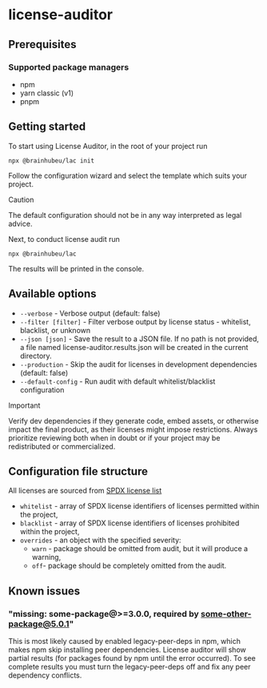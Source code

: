 # license-auditor

## Prerequisites

### Supported package managers

- npm
- yarn classic (v1)
- pnpm

## Getting started

To start using License Auditor, in the root of your project run

```
npx @brainhubeu/lac init
```

Follow the configuration wizard and select the template which suits your project.

> [!CAUTION]
> The default configuration should not be in any way interpreted as legal advice.

Next, to conduct license audit run

```
npx @brainhubeu/lac
```

The results will be printed in the console.

## Available options

- `--verbose` - Verbose output (default: false)
- `--filter [filter]` - Filter verbose output by license status - whitelist, blacklist, or unknown
- `--json [json]` - Save the result to a JSON file. If no path is not provided, a file named license-auditor.results.json will be created in the current directory.
- `--production` - Skip the audit for licenses in development dependencies (default: false)
- `--default-config` - Run audit with default whitelist/blacklist configuration

> [!IMPORTANT]
> Verify dev dependencies if they generate code, embed assets, or otherwise impact the final product, as their licenses might impose restrictions. Always prioritize reviewing both when in doubt or if your project may be redistributed or commercialized.

## Configuration file structure

All licenses are sourced from [SPDX license list](https://spdx.org/licenses/)

- `whitelist` - array of SPDX license identifiers of licenses permitted within the project,
- `blacklist` - array of SPDX license identifiers of licenses prohibited within the project,
- `overrides` - an object with the specified severity:
  - `warn` - package should be omitted from audit, but it will produce a warning,
  - `off`- package should be completely omitted from the audit.

## Known issues

### "missing: some-package@>=3.0.0, required by some-other-package@5.0.1"

This is most likely caused by enabled legacy-peer-deps in npm, which makes npm skip installing peer dependencies. License auditor will show partial results (for packages found by npm until the error occurred). To see complete results you must turn the legacy-peer-deps off and fix any peer dependency conflicts.
